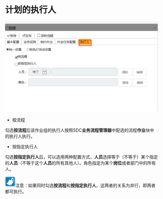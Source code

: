 # 计划的执行人
![](./images/计划9.png)
* 按流程

 勾选**按流程**后该作业组的执行人按照SDC**业务流程管理器**中配选的流程**作业**块中的执行人执行。

* 按指定执行人 

勾选**按指定执行人**后，可以选用两种配置方式，**人员**选择等于（不等于）某个指定的**人员**（不等于这个**人员**的所有其他人）。角色指定为某个**岗位**或者部门中的所有人。

![](./images/注意.png)注意：如果同时勾选**按流程**和**按指定执行人**，这两者的关系为并行，即两者都可执行。